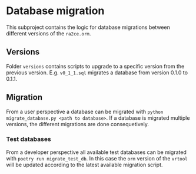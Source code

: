 # Database migration

This subproject contains the logic for database migrations between different versions of the `ra2ce.orm`.

## Versions

Folder `versions` contains scripts to upgrade to a specific version from the previous version.
E.g. `v0_1_1.sql` migrates a database from version 0.1.0 to 0.1.1.

## Migration

From a user perspective a database can be migrated with `python migrate_database.py <path to database>`.
If a database is migrated multiple versions, the different migrations are done consequetively.

### Test databases
From a developer perspective all available test databases can be migrated with `poetry run migrate_test_db`.
In this case the `orm` version of the `vrtool` will be updated according to the latest available migration script.
